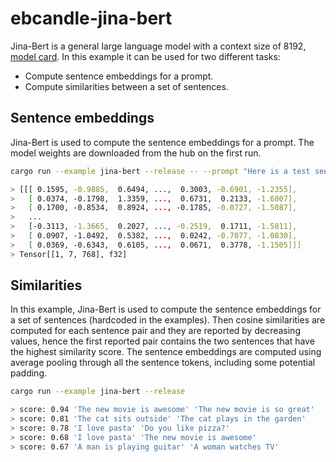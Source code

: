 # ebcandle-jina-bert

Jina-Bert is a general large language model with a context size of 8192, [model
card](https://huggingface.co/jinaai/jina-embeddings-v2-base-en). In this example
it can be used for two different tasks:
- Compute sentence embeddings for a prompt.
- Compute similarities between a set of sentences.


## Sentence embeddings

Jina-Bert is used to compute the sentence embeddings for a prompt. The model weights
are downloaded from the hub on the first run.

```bash
cargo run --example jina-bert --release -- --prompt "Here is a test sentence"

> [[[ 0.1595, -0.9885,  0.6494, ...,  0.3003, -0.6901, -1.2355],
>   [ 0.0374, -0.1798,  1.3359, ...,  0.6731,  0.2133, -1.6807],
>   [ 0.1700, -0.8534,  0.8924, ..., -0.1785, -0.0727, -1.5087],
>   ...
>   [-0.3113, -1.3665,  0.2027, ..., -0.2519,  0.1711, -1.5811],
>   [ 0.0907, -1.0492,  0.5382, ...,  0.0242, -0.7077, -1.0830],
>   [ 0.0369, -0.6343,  0.6105, ...,  0.0671,  0.3778, -1.1505]]]
> Tensor[[1, 7, 768], f32]
```

## Similarities

In this example, Jina-Bert is used to compute the sentence embeddings for a set of
sentences (hardcoded in the examples). Then cosine similarities are computed for
each sentence pair and they are reported by decreasing values, hence the first
reported pair contains the two sentences that have the highest similarity score.
The sentence embeddings are computed using average pooling through all the
sentence tokens, including some potential padding.

```bash
cargo run --example jina-bert --release

> score: 0.94 'The new movie is awesome' 'The new movie is so great'
> score: 0.81 'The cat sits outside' 'The cat plays in the garden'
> score: 0.78 'I love pasta' 'Do you like pizza?'
> score: 0.68 'I love pasta' 'The new movie is awesome'
> score: 0.67 'A man is playing guitar' 'A woman watches TV'
```
